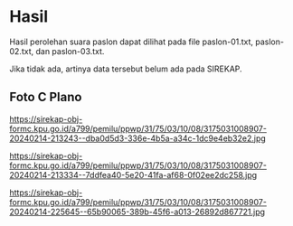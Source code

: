 # Hasil

Hasil perolehan suara paslon dapat dilihat pada file paslon-01.txt, paslon-02.txt, dan paslon-03.txt.

Jika tidak ada, artinya data tersebut belum ada pada SIREKAP.

## Foto C Plano

https://sirekap-obj-formc.kpu.go.id/a799/pemilu/ppwp/31/75/03/10/08/3175031008907-20240214-213243--dba0d5d3-336e-4b5a-a34c-1dc9e4eb32e2.jpg

https://sirekap-obj-formc.kpu.go.id/a799/pemilu/ppwp/31/75/03/10/08/3175031008907-20240214-213334--7ddfea40-5e20-41fa-af68-0f02ee2dc258.jpg

https://sirekap-obj-formc.kpu.go.id/a799/pemilu/ppwp/31/75/03/10/08/3175031008907-20240214-225645--65b90065-389b-45f6-a013-26892d867721.jpg
